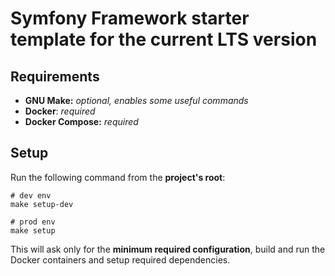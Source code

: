 # Symfony Framework starter template for the current LTS version

## Requirements
- **GNU Make:** *optional, enables some useful commands*
- **Docker**: *required*
- **Docker Compose:** *required*

## Setup
Run the following command from the **project's root**:
```
# dev env
make setup-dev

# prod env
make setup
```
This will ask only for the **minimum required configuration**, build and run the Docker containers and setup required dependencies.
